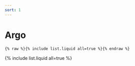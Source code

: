 ```yaml
---
sort: 1
---
```


# Argo

```
{% raw %}{% include list.liquid all=true %}{% endraw %}
```

{% include list.liquid all=true %}
